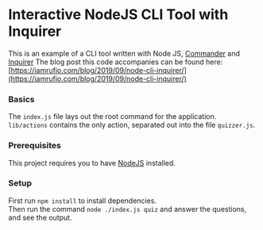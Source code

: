 # Interactive NodeJS CLI Tool with Inquirer
This is an example of a CLI tool written with Node JS, [Commander](https://www.npmjs.com/package/commander) and [Inquirer](https://github.com/SBoudrias/Inquirer.js)
The blog post this code accompanies can be found here: [https://iamrufio.com/blog/2019/09/node-cli-inquirer/](https://iamrufio.com/blog/2019/09/node-cli-inquirer/)

### Basics
The `index.js` file lays out the root command for the application.  
`lib/actions` contains the only action, separated out into the file `quizzer.js`.

### Prerequisites
This project requires you to have [NodeJS](https://nodejs.org/en/) installed.

### Setup
First run `npm install` to install dependencies.  
Then run the command `node ./index.js quiz` and answer the questions, and see the output.
